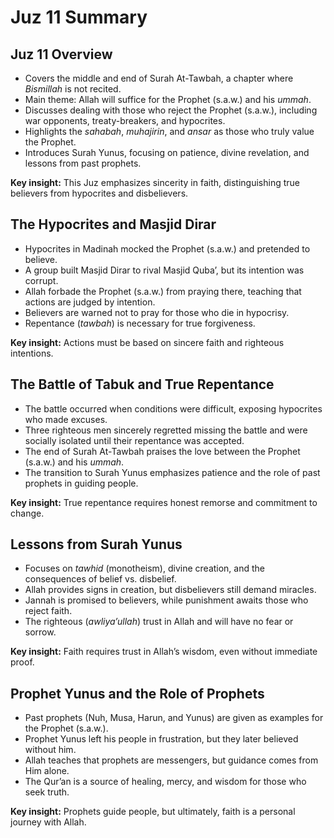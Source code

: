 # Juz 11 Summary

## Juz 11 Overview  
- Covers the middle and end of Surah At-Tawbah, a chapter where *Bismillah* is not recited.  
- Main theme: Allah will suffice for the Prophet (s.a.w.) and his *ummah*.  
- Discusses dealing with those who reject the Prophet (s.a.w.), including war opponents, treaty-breakers, and hypocrites.  
- Highlights the *sahabah*, *muhajirin*, and *ansar* as those who truly value the Prophet.  
- Introduces Surah Yunus, focusing on patience, divine revelation, and lessons from past prophets.  

**Key insight:** This Juz emphasizes sincerity in faith, distinguishing true believers from hypocrites and disbelievers.  

## The Hypocrites and Masjid Dirar  
- Hypocrites in Madinah mocked the Prophet (s.a.w.) and pretended to believe.  
- A group built Masjid Dirar to rival Masjid Quba’, but its intention was corrupt.  
- Allah forbade the Prophet (s.a.w.) from praying there, teaching that actions are judged by intention.  
- Believers are warned not to pray for those who die in hypocrisy.  
- Repentance (*tawbah*) is necessary for true forgiveness.  

**Key insight:** Actions must be based on sincere faith and righteous intentions.  

## The Battle of Tabuk and True Repentance  
- The battle occurred when conditions were difficult, exposing hypocrites who made excuses.  
- Three righteous men sincerely regretted missing the battle and were socially isolated until their repentance was accepted.  
- The end of Surah At-Tawbah praises the love between the Prophet (s.a.w.) and his *ummah*.  
- The transition to Surah Yunus emphasizes patience and the role of past prophets in guiding people.  

**Key insight:** True repentance requires honest remorse and commitment to change.  

## Lessons from Surah Yunus  
- Focuses on *tawhid* (monotheism), divine creation, and the consequences of belief vs. disbelief.  
- Allah provides signs in creation, but disbelievers still demand miracles.  
- Jannah is promised to believers, while punishment awaits those who reject faith.  
- The righteous (*awliya’ullah*) trust in Allah and will have no fear or sorrow.  

**Key insight:** Faith requires trust in Allah’s wisdom, even without immediate proof.  

## Prophet Yunus and the Role of Prophets  
- Past prophets (Nuh, Musa, Harun, and Yunus) are given as examples for the Prophet (s.a.w.).  
- Prophet Yunus left his people in frustration, but they later believed without him.  
- Allah teaches that prophets are messengers, but guidance comes from Him alone.  
- The Qur’an is a source of healing, mercy, and wisdom for those who seek truth.  

**Key insight:** Prophets guide people, but ultimately, faith is a personal journey with Allah.
